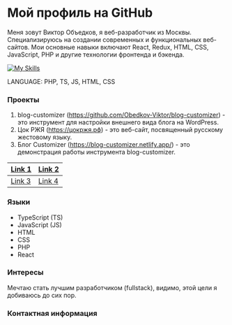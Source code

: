 # Мой профиль на GitHub

Меня зовут Виктор Объедков, я веб-разработчик из Москвы. Специализируюсь на создании современных и функциональных веб-сайтов. Мои основные навыки включают React, Redux, HTML, CSS, JavaScript, PHP и другие технологии фронтенда и бэкенда.

[![My Skills](https://skillicons.dev/icons?i=js,html,css,tailwind,bootstrap,github,gitlab,linux,redux,ts,webstorm,phpstorm,php,mysql)](https://skillicons.dev)

LANGUAGE: PHP, TS, JS, HTML, CSS

### Проекты

1. blog-customizer (https://github.com/Obedkov-Viktor/blog-customizer) - это инструмент для настройки внешнего вида блога на WordPress.
2. Цок РЖЯ (https://цокржя.рф) - это веб-сайт, посвященный русскому жестовому языку.
3. Блог Customizer (https://blog-customizer.netlify.app/) - это демонстрация работы инструмента blog-customizer.

| [Link 1](https://github.com/Obedkov-Viktor/blog-customizer) | [Link 2](https://цокржя.рф) |
|-------------------------------|------------------------------|
| [Link 3](https://blog-customizer.netlify.app/) | [Link 4](http://example.com) |


### Языки

- TypeScript (TS)
- JavaScript (JS)
- HTML
- CSS
- PHP
- React

### Интересы

Мечтаю стать лучшим разработчиком (fullstack), видимо, этой цели я добиваюсь до сих пор.

### Контактная информация
